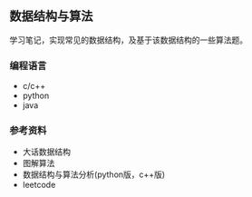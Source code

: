 ## 数据结构与算法
学习笔记，实现常见的数据结构，及基于该数据结构的一些算法题。

### 编程语言
* c/c++
* python
* java

### 参考资料
* 大话数据结构
* 图解算法
* 数据结构与算法分析(python版，c++版)
* leetcode
